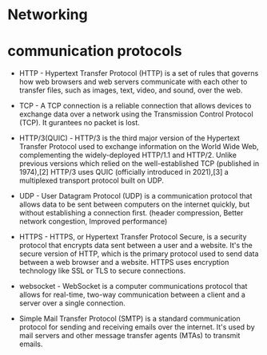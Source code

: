 # Networking 

# communication protocols
- HTTP - Hypertext Transfer Protocol (HTTP) is a set of rules that governs how web browsers and web servers communicate with each other to transfer files, such as images, text, video, and sound, over the web.

- TCP - A TCP connection is a reliable connection that allows devices to exchange data over a network using the Transmission Control Protocol (TCP). It gurantees no packet is lost.

- HTTP/3(QUIC) - HTTP/3 is the third major version of the Hypertext Transfer Protocol used to exchange information on the World Wide Web, complementing the widely-deployed HTTP/1.1 and HTTP/2. Unlike previous versions which relied on the well-established TCP (published in 1974),[2] HTTP/3 uses QUIC (officially introduced in 2021),[3] a multiplexed transport protocol built on UDP.

- UDP - User Datagram Protocol (UDP) is a communication protocol that allows data to be sent between computers on the internet quickly, but without establishing a connection first. (header compression, Better network congestion, Improved performance)

- HTTPS - HTTPS, or Hypertext Transfer Protocol Secure, is a security protocol that encrypts data sent between a user and a website. It's the secure version of HTTP, which is the primary protocol used to send data between a web browser and a website. HTTPS uses encryption technology like SSL or TLS to secure connections. 

- websocket - WebSocket is a computer communications protocol that allows for real-time, two-way communication between a client and a server over a single connection.

- Simple Mail Transfer Protocol (SMTP) is a standard communication protocol for sending and receiving emails over the internet. It's used by mail servers and other message transfer agents (MTAs) to transmit emails.
 